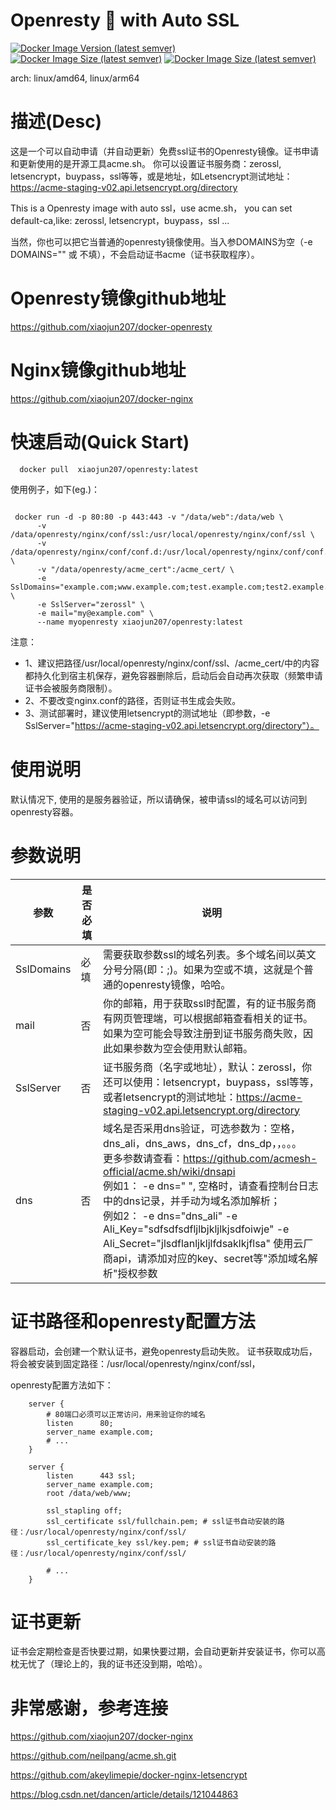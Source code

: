 
# Openresty 💖 with Auto SSL
[![Docker Image Version (latest semver)](https://img.shields.io/docker/v/xiaojun207/openresty?sort=semver)](https://hub.docker.com/r/xiaojun207/openresty)
[![Docker Image Size (latest semver)](https://img.shields.io/docker/image-size/xiaojun207/openresty?sort=semver)](https://hub.docker.com/r/xiaojun207/openresty)
[![Docker Image Size (latest semver)](https://img.shields.io/docker/pulls/xiaojun207/openresty)](https://hub.docker.com/r/xiaojun207/openresty)

arch: linux/amd64, linux/arm64

# 描述(Desc)
这是一个可以自动申请（并自动更新）免费ssl证书的Openresty镜像。证书申请和更新使用的是开源工具acme.sh。
你可以设置证书服务商：zerossl, letsencrypt，buypass，ssl等等，或是地址，如Letsencrypt测试地址：https://acme-staging-v02.api.letsencrypt.org/directory

This is a Openresty image with auto ssl，use acme.sh， you can set default-ca,like: zerossl, letsencrypt，buypass，ssl ...

当然，你也可以把它当普通的openresty镜像使用。当入参DOMAINS为空（-e DOMAINS="" 或 不填），不会启动证书acme（证书获取程序）。

# Openresty镜像github地址
https://github.com/xiaojun207/docker-openresty

# Nginx镜像github地址
https://github.com/xiaojun207/docker-nginx

# 快速启动(Quick Start)

```shell
  docker pull  xiaojun207/openresty:latest
```

使用例子，如下(eg.)：
```shell

 docker run -d -p 80:80 -p 443:443 -v "/data/web":/data/web \
      -v /data/openresty/nginx/conf/ssl:/usr/local/openresty/nginx/conf/ssl \
      -v /data/openresty/nginx/conf/conf.d:/usr/local/openresty/nginx/conf/conf.d \
      -v "/data/openresty/acme_cert":/acme_cert/ \
      -e SslDomains="example.com;www.example.com;test.example.com;test2.example.com" \
      -e SslServer="zerossl" \
      -e mail="my@example.com" \
      --name myopenresty xiaojun207/openresty:latest
```
注意：
* 1、建议把路径/usr/local/openresty/nginx/conf/ssl、/acme_cert/中的内容都持久化到宿主机保存，避免容器删除后，启动后会自动再次获取（频繁申请证书会被服务商限制）。
* 2、不要改变nginx.conf的路径，否则证书生成会失败。
* 3、测试部署时，建议使用letsencrypt的测试地址（即参数，-e SslServer="https://acme-staging-v02.api.letsencrypt.org/directory"）。

# 使用说明
默认情况下, 使用的是服务器验证，所以请确保，被申请ssl的域名可以访问到openresty容器。

# 参数说明

| 参数         | 是否必填 | 说明                                                                                                                                                                                                                                                                                                                                   |
|------------|------|--------------------------------------------------------------------------------------------------------------------------------------------------------------------------------------------------------------------------------------------------------------------------------------------------------------------------------------|
| SslDomains | 必填   | 需要获取参数ssl的域名列表。多个域名间以英文分号分隔(即：;)。如果为空或不填，这就是个普通的openresty镜像，哈哈。                                                                                                                                                                                                                                                                  |
| mail       | 否    | 你的邮箱，用于获取ssl时配置，有的证书服务商有网页管理端，可以根据邮箱查看相关的证书。如果为空可能会导致注册到证书服务商失败，因此如果参数为空会使用默认邮箱。                                                                                                                                                                                                                                                     |
| SslServer  | 否    | 证书服务商（名字或地址），默认：zerossl，你还可以使用：letsencrypt，buypass，ssl等等，<br>或者letsencrypt的测试地址：https://acme-staging-v02.api.letsencrypt.org/directory                                                                                                                                                                                               |
| dns        | 否 | 域名是否采用dns验证，可选参数为：空格，dns_ali，dns_aws，dns_cf，dns_dp，，。。。<br> 更多参数请查看：https://github.com/acmesh-official/acme.sh/wiki/dnsapi <br>例如1： -e dns=" ", 空格时，请查看控制台日志中的dns记录，并手动为域名添加解析；<br>例如2： -e dns="dns_ali" -e Ali_Key="sdfsdfsdfljlbjkljlkjsdfoiwje" -e Ali_Secret="jlsdflanljkljlfdsaklkjflsa" 使用云厂商api，请添加对应的key、secret等"添加域名解析"授权参数 |

# 证书路径和openresty配置方法
容器启动，会创建一个默认证书，避免openresty启动失败。 证书获取成功后，将会被安装到固定路径：/usr/local/openresty/nginx/conf/ssl，

openresty配置方法如下：
```shell
    server {
        # 80端口必须可以正常访问，用来验证你的域名
        listen      80;
        server_name example.com;
        # ...
    }
    
    server {
        listen      443 ssl;
        server_name example.com;
        root /data/web/www;
    
        ssl_stapling off;
        ssl_certificate ssl/fullchain.pem; # ssl证书自动安装的路径：/usr/local/openresty/nginx/conf/ssl/
        ssl_certificate_key ssl/key.pem; # ssl证书自动安装的路径：/usr/local/openresty/nginx/conf/ssl/
    
        # ...
    }

```

# 证书更新
证书会定期检查是否快要过期，如果快要过期，会自动更新并安装证书，你可以高枕无忧了（理论上的，我的证书还没到期，哈哈）。

# 非常感谢，参考连接

https://github.com/xiaojun207/docker-nginx

https://github.com/neilpang/acme.sh.git

https://github.com/akeylimepie/docker-nginx-letsencrypt

https://blog.csdn.net/dancen/article/details/121044863


